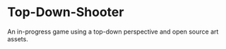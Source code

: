 Top-Down-Shooter
================

An in-progress game using a top-down perspective and open source art assets.
